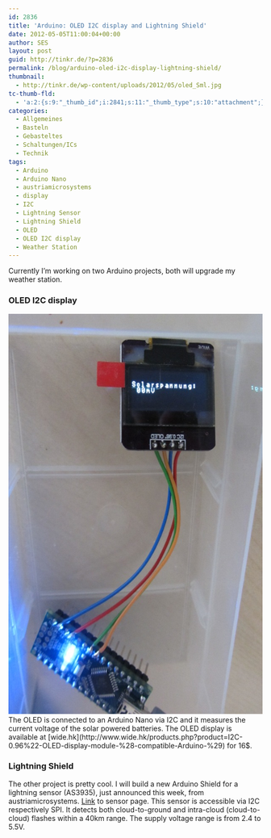 ```yaml
---
id: 2836
title: 'Arduino: OLED I2C display and Lightning Shield'
date: 2012-05-05T11:00:04+00:00
author: SES
layout: post
guid: http://tinkr.de/?p=2836
permalink: /blog/arduino-oled-i2c-display-lightning-shield/
thumbnail:
  - http://tinkr.de/wp-content/uploads/2012/05/oled_Sml.jpg
tc-thumb-fld:
  - 'a:2:{s:9:"_thumb_id";i:2841;s:11:"_thumb_type";s:10:"attachment";}'
categories:
  - Allgemeines
  - Basteln
  - Gebasteltes
  - Schaltungen/ICs
  - Technik
tags:
  - Arduino
  - Arduino Nano
  - austriamicrosystems
  - display
  - I2C
  - Lightning Sensor
  - Lightning Shield
  - OLED
  - OLED I2C display
  - Weather Station
---
```

Currently I&#8217;m working on two Arduino projects, both will upgrade my weather station.

### OLED I2C display

<img loading="lazy" src="/assets/2012/05/oled.jpg" alt="" title="I2C OLED" width="606" height="793" class="alignnone size-full wp-image-2840" />
The OLED is connected to an Arduino Nano via I2C and it measures the current voltage of the solar powered batteries.
The OLED display is available at [wide.hk](http://www.wide.hk/products.php?product=I2C-0.96%22-OLED-display-module-%28-compatible-Arduino-%29) for 16$.

### Lightning Shield

The other project is pretty cool. I will build a new Arduino Shield for a lightning sensor (AS3935), just announced this week, from austriamicrosystems. [Link](http://www.austriamicrosystems.com/Products/RF-Products/Lightning-Sensor/AS3935) to sensor page.
This sensor is accessible via I2C respectively SPI. It detects both cloud-to-ground and intra-cloud (cloud-to-cloud) flashes within a 40km range. The supply voltage range is from 2.4 to 5.5V.
